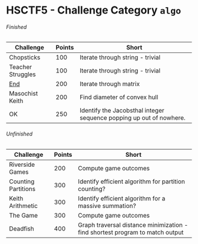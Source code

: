 # HSCTF5 - Challenge Category `algo`

###### Finished
Challenge | Points | Short
--- | --- | ---
Chopsticks | 100 | Iterate through string - trivial
Teacher Struggles | 100 | Iterate through string - trivial
[End](/end.md) | 200 | Iterate through matrix 
Masochist Keith | 200 | Find diameter of convex hull
OK | 250 | Identify the Jacobsthal integer sequence popping up out of nowhere.

###### Unfinished
Challenge | Points | Short
--- | --- | ---
Riverside Games | 200 | Compute game outcomes
Counting Partitions | 300 | Identify efficient algorithm for partition counting?
Keith Arithmetic | 300 | Identify efficient algorithm for a massive summation?
The Game | 300 | Compute game outcomes
Deadfish | 400 | Graph traversal distance minimization - find shortest program to match output